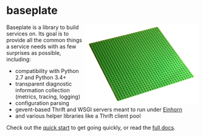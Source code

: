 # baseplate

<img src="docs/images/baseplate.png" alt="A LEGO baseplate." width="300px" align="right">

Baseplate is a library to build services on. Its goal is to provide all the
common things a service needs with as few surprises as possible, including:

* compatibility with Python 2.7 and Python 3.4+
* transparent diagnostic information collection (metrics, tracing, logging)
* configuration parsing
* gevent-based Thrift and WSGI servers meant to run under [Einhorn]
* and various helper libraries like a Thrift client pool

Check out the [quick start] to get going quickly, or read the [full docs].

[quick start]: http://reddit.github.io/baseplate/quickstart.html
[full docs]: http://reddit.github.io/baseplate/index.html
[Einhorn]: https://github.com/stripe/einhorn
